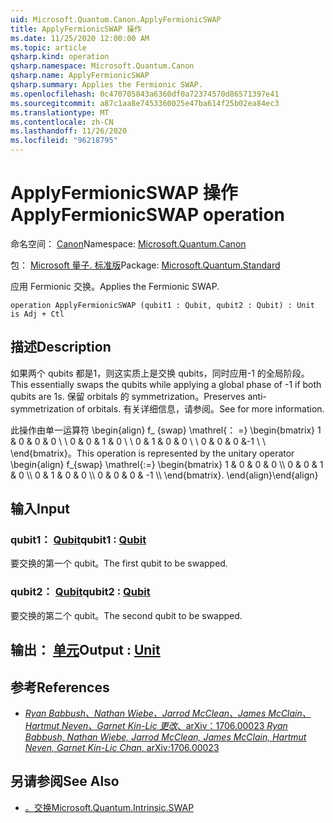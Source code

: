 ```yaml
---
uid: Microsoft.Quantum.Canon.ApplyFermionicSWAP
title: ApplyFermionicSWAP 操作
ms.date: 11/25/2020 12:00:00 AM
ms.topic: article
qsharp.kind: operation
qsharp.namespace: Microsoft.Quantum.Canon
qsharp.name: ApplyFermionicSWAP
qsharp.summary: Applies the Fermionic SWAP.
ms.openlocfilehash: 0c470705843a6360df0a72374570d86571397e41
ms.sourcegitcommit: a87c1aa8e7453360025e47ba614f25b02ea84ec3
ms.translationtype: MT
ms.contentlocale: zh-CN
ms.lasthandoff: 11/26/2020
ms.locfileid: "96218795"
---
```

# <a name="applyfermionicswap-operation"></a><span data-ttu-id="8201f-102">ApplyFermionicSWAP 操作</span><span class="sxs-lookup"><span data-stu-id="8201f-102">ApplyFermionicSWAP operation</span></span>

<span data-ttu-id="8201f-103">命名空间： [Canon](xref:Microsoft.Quantum.Canon)</span><span class="sxs-lookup"><span data-stu-id="8201f-103">Namespace: [Microsoft.Quantum.Canon](xref:Microsoft.Quantum.Canon)</span></span>

<span data-ttu-id="8201f-104">包： [Microsoft 量子. 标准版](https://nuget.org/packages/Microsoft.Quantum.Standard)</span><span class="sxs-lookup"><span data-stu-id="8201f-104">Package: [Microsoft.Quantum.Standard](https://nuget.org/packages/Microsoft.Quantum.Standard)</span></span>


<span data-ttu-id="8201f-105">应用 Fermionic 交换。</span><span class="sxs-lookup"><span data-stu-id="8201f-105">Applies the Fermionic SWAP.</span></span>

```qsharp
operation ApplyFermionicSWAP (qubit1 : Qubit, qubit2 : Qubit) : Unit is Adj + Ctl
```


## <a name="description"></a><span data-ttu-id="8201f-106">描述</span><span class="sxs-lookup"><span data-stu-id="8201f-106">Description</span></span>

<span data-ttu-id="8201f-107">如果两个 qubits 都是1，则这实质上是交换 qubits，同时应用-1 的全局阶段。</span><span class="sxs-lookup"><span data-stu-id="8201f-107">This essentially swaps the qubits while applying a global phase of -1 if both qubits are 1s.</span></span> <span data-ttu-id="8201f-108">保留 orbitals 的 symmetrization。</span><span class="sxs-lookup"><span data-stu-id="8201f-108">Preserves anti-symmetrization of orbitals.</span></span>
<span data-ttu-id="8201f-109">有关详细信息，请参阅。</span><span class="sxs-lookup"><span data-stu-id="8201f-109">See  for more information.</span></span>

<span data-ttu-id="8201f-110">此操作由单一运算符 \begin{align} f_ {swap} \mathrel{： =} \begin{bmatrix} 1 & 0 & 0 & 0 \\ \\ 0 & 0 & 1 & 0 \\ \\ 0 & 1 & 0 & 0 \\ \\ 0 & 0 & 0 &-1 \\ \\ \end{bmatrix}。</span><span class="sxs-lookup"><span data-stu-id="8201f-110">This operation is represented by the unitary operator \begin{align} f_{swap} \mathrel{:=} \begin{bmatrix} 1 & 0 & 0 & 0 \\\\ 0 & 0 & 1 & 0 \\\\ 0 & 1 & 0 & 0 \\\\ 0 & 0 & 0 & -1 \\\\ \end{bmatrix}.</span></span>
<span data-ttu-id="8201f-111">\end{align}</span><span class="sxs-lookup"><span data-stu-id="8201f-111">\end{align}</span></span>

## <a name="input"></a><span data-ttu-id="8201f-112">输入</span><span class="sxs-lookup"><span data-stu-id="8201f-112">Input</span></span>

### <a name="qubit1--qubit"></a><span data-ttu-id="8201f-113">qubit1： [Qubit](xref:microsoft.quantum.lang-ref.qubit)</span><span class="sxs-lookup"><span data-stu-id="8201f-113">qubit1 : [Qubit](xref:microsoft.quantum.lang-ref.qubit)</span></span>

<span data-ttu-id="8201f-114">要交换的第一个 qubit。</span><span class="sxs-lookup"><span data-stu-id="8201f-114">The first qubit to be swapped.</span></span>


### <a name="qubit2--qubit"></a><span data-ttu-id="8201f-115">qubit2： [Qubit](xref:microsoft.quantum.lang-ref.qubit)</span><span class="sxs-lookup"><span data-stu-id="8201f-115">qubit2 : [Qubit](xref:microsoft.quantum.lang-ref.qubit)</span></span>

<span data-ttu-id="8201f-116">要交换的第二个 qubit。</span><span class="sxs-lookup"><span data-stu-id="8201f-116">The second qubit to be swapped.</span></span>



## <a name="output--unit"></a><span data-ttu-id="8201f-117">输出： [单元](xref:microsoft.quantum.lang-ref.unit)</span><span class="sxs-lookup"><span data-stu-id="8201f-117">Output : [Unit](xref:microsoft.quantum.lang-ref.unit)</span></span>



## <a name="references"></a><span data-ttu-id="8201f-118">参考</span><span class="sxs-lookup"><span data-stu-id="8201f-118">References</span></span>

- [<span data-ttu-id="8201f-119">*Ryan Babbush、Nathan Wiebe、Jarrod McClean、James McClain、Hartmut Neven、Garnet Kin-Lic 更改*、arXiv：1706.00023</span><span class="sxs-lookup"><span data-stu-id="8201f-119"> *Ryan Babbush, Nathan Wiebe, Jarrod McClean, James McClain, Hartmut Neven, Garnet Kin-Lic Chan*, arXiv:1706.00023 </span></span>](https://arxiv.org/pdf/1706.00023.pdf)

## <a name="see-also"></a><span data-ttu-id="8201f-120">另请参阅</span><span class="sxs-lookup"><span data-stu-id="8201f-120">See Also</span></span>

- [<span data-ttu-id="8201f-121">。交换</span><span class="sxs-lookup"><span data-stu-id="8201f-121">Microsoft.Quantum.Intrinsic.SWAP</span></span>](xref:Microsoft.Quantum.Intrinsic.SWAP)